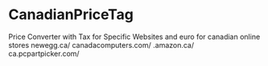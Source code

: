 # CanadianPriceTag
Price Converter with Tax for Specific Websites and euro for canadian online stores newegg.ca/ canadacomputers.com/ .amazon.ca/ ca.pcpartpicker.com/
